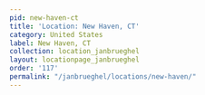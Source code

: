 ```yaml
---
pid: new-haven-ct
title: 'Location: New Haven, CT'
category: United States
label: New Haven, CT
collection: location_janbrueghel
layout: locationpage_janbrueghel
order: '117'
permalink: "/janbrueghel/locations/new-haven/"
---
```

